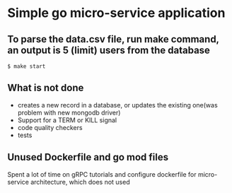 # Simple go micro-service application

## To parse the data.csv file, run make command, an output is 5 (limit) users from the database
```shell
$ make start
```


## What is not done
* creates a new record in a database, or updates the existing one(was problem with new mongodb driver)
* Support for a TERM or KILL signal
* code quality checkers
* tests

## Unused Dockerfile and go mod files
Spent a lot of time on gRPC tutorials and configure dockerfile for micro-service architecture, which does not used
